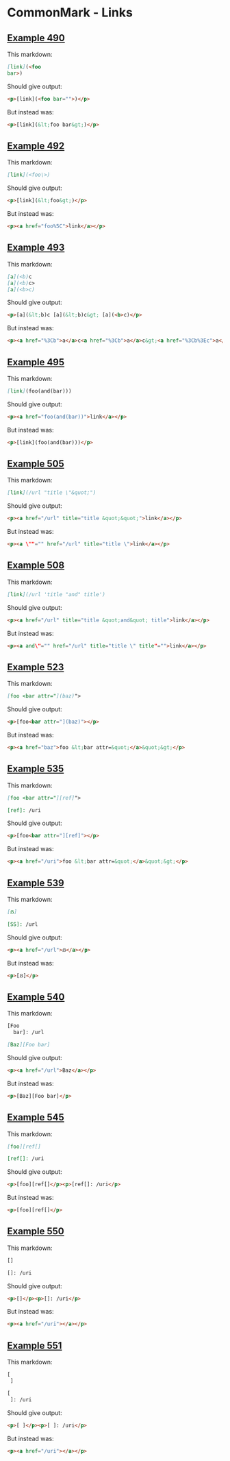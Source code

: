 # CommonMark - Links

## [Example 490](https://spec.commonmark.org/0.30/#example-490)

This markdown:

````````````markdown
[link](<foo
bar>)

````````````

Should give output:

````````````html
<p>[link](<foo bar="">)</p>
````````````

But instead was:

````````````html
<p>[link](&lt;foo bar&gt;)</p>
````````````
## [Example 492](https://spec.commonmark.org/0.30/#example-492)

This markdown:

````````````markdown
[link](<foo\>)

````````````

Should give output:

````````````html
<p>[link](&lt;foo&gt;)</p>
````````````

But instead was:

````````````html
<p><a href="foo%5C">link</a></p>
````````````
## [Example 493](https://spec.commonmark.org/0.30/#example-493)

This markdown:

````````````markdown
[a](<b)c
[a](<b)c>
[a](<b>c)

````````````

Should give output:

````````````html
<p>[a](&lt;b)c [a](&lt;b)c&gt; [a](<b>c)</p>
````````````

But instead was:

````````````html
<p><a href="%3Cb">a</a>c<a href="%3Cb">a</a>c&gt;<a href="%3Cb%3Ec">a</a></p>
````````````
## [Example 495](https://spec.commonmark.org/0.30/#example-495)

This markdown:

````````````markdown
[link](foo(and(bar)))

````````````

Should give output:

````````````html
<p><a href="foo(and(bar))">link</a></p>
````````````

But instead was:

````````````html
<p>[link](foo(and(bar)))</p>
````````````
## [Example 505](https://spec.commonmark.org/0.30/#example-505)

This markdown:

````````````markdown
[link](/url "title \"&quot;")

````````````

Should give output:

````````````html
<p><a href="/url" title="title &quot;&quot;">link</a></p>
````````````

But instead was:

````````````html
<p><a \""="" href="/url" title="title \">link</a></p>
````````````
## [Example 508](https://spec.commonmark.org/0.30/#example-508)

This markdown:

````````````markdown
[link](/url 'title "and" title')

````````````

Should give output:

````````````html
<p><a href="/url" title="title &quot;and&quot; title">link</a></p>
````````````

But instead was:

````````````html
<p><a and\"="" href="/url" title="title \" title"="">link</a></p>
````````````
## [Example 523](https://spec.commonmark.org/0.30/#example-523)

This markdown:

````````````markdown
[foo <bar attr="](baz)">

````````````

Should give output:

````````````html
<p>[foo<bar attr="](baz)"></p>
````````````

But instead was:

````````````html
<p><a href="baz">foo &lt;bar attr=&quot;</a>&quot;&gt;</p>
````````````
## [Example 535](https://spec.commonmark.org/0.30/#example-535)

This markdown:

````````````markdown
[foo <bar attr="][ref]">

[ref]: /uri

````````````

Should give output:

````````````html
<p>[foo<bar attr="][ref]"></p>
````````````

But instead was:

````````````html
<p><a href="/uri">foo &lt;bar attr=&quot;</a>&quot;&gt;</p>
````````````
## [Example 539](https://spec.commonmark.org/0.30/#example-539)

This markdown:

````````````markdown
[ẞ]

[SS]: /url

````````````

Should give output:

````````````html
<p><a href="/url">ẞ</a></p>
````````````

But instead was:

````````````html
<p>[ẞ]</p>
````````````
## [Example 540](https://spec.commonmark.org/0.30/#example-540)

This markdown:

````````````markdown
[Foo
  bar]: /url

[Baz][Foo bar]

````````````

Should give output:

````````````html
<p><a href="/url">Baz</a></p>
````````````

But instead was:

````````````html
<p>[Baz][Foo bar]</p>
````````````
## [Example 545](https://spec.commonmark.org/0.30/#example-545)

This markdown:

````````````markdown
[foo][ref[]

[ref[]: /uri

````````````

Should give output:

````````````html
<p>[foo][ref[]</p><p>[ref[]: /uri</p>
````````````

But instead was:

````````````html
<p>[foo][ref[]</p>
````````````
## [Example 550](https://spec.commonmark.org/0.30/#example-550)

This markdown:

````````````markdown
[]

[]: /uri

````````````

Should give output:

````````````html
<p>[]</p><p>[]: /uri</p>
````````````

But instead was:

````````````html
<p><a href="/uri"></a></p>
````````````
## [Example 551](https://spec.commonmark.org/0.30/#example-551)

This markdown:

````````````markdown
[
 ]

[
 ]: /uri

````````````

Should give output:

````````````html
<p>[ ]</p><p>[ ]: /uri</p>
````````````

But instead was:

````````````html
<p><a href="/uri"></a></p>
````````````
